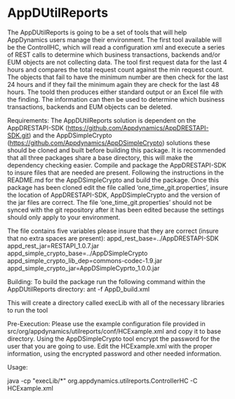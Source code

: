 AppDUtilReports
===============
The AppDUtilReports is going to be a set of tools that will help AppDynamics users manage their environment. The first tool available will be the ControllHC, which will read a configuration xml and execute a series of REST calls to determine which business transactions, backends and/or EUM objects are not collecting data. The tool first request data for the last 4 hours and compares the total request count against the min request count. The objects that fail to have the minimum number are then check for the last 24 hours and if they fail the minimum again they are check for the last 48 hours. The toold then produces either standard output or an Excel file with the finding. The information can then be used to determine which business transactions, backends and EUM objects can be deleted. 

Requirements:
The AppDUtilReports solution is dependent on the AppDRESTAPI-SDK (https://github.com/Appdynamics/AppDRESTAPI-SDK.git) and the AppDSimpleCrypto (https://github.com/Appdynamics/AppDSimpleCrypto) solutions these should be cloned and built before building this package. It is recommended that all three packages share a base directory, this will make the dependency checking easier. Compile and package the AppDRESTAPI-SDK to insure files that are needed are present. Following the instructions in the README.md for the AppDSimpleCrypto and build the package. Once this package has been cloned edit the file called ‘one_time_git.properties’, insure the location of AppDRESTAPI-SDK, AppDSimpleCrypto and  the version of the jar files are correct. The file ‘one_time_git.properties’ should not be synced with the git repository after it has been edited because the settings should only apply to your environment.

The file contains five variables please insure that they are correct (insure that no extra spaces are present): 
appd_rest_base=../AppDRESTAPI-SDK 
appd_rest_jar=RESTAPI_1.0.7.jar
appd_simple_crypto_base=../AppDSimpleCrypto
appd_simple_crypto_lib_dep=commons-codec-1.9.jar
appd_simple_crypto_jar=AppDSimpleCyprto_1.0.0.jar

Building:
To build the package run the following command within the AppDUtilReports directory:
 ant -f AppD_build.xml

This will create a directory called execLib with all of the necessary libraries to run the tool

Pre-Execution:
Please use the example configuration file provided in src/org/appdynamics/utilreports/conf/HCExample.xml and copy it to base directory. Using the AppDSimpleCrypto tool encrypt the password for the user that you are going to use. Edit the HCExample.xml with the proper information, using the encrypted password and other needed information.

Usage:

java -cp "execLib/*" org.appdynamics.utilreports.ControllerHC -C HCExample.xml


